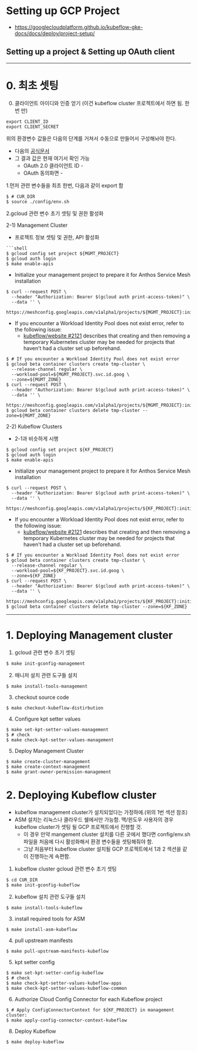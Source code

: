 
# Setting up GCP Project
* https://googlecloudplatform.github.io/kubeflow-gke-docs/docs/deploy/project-setup/

## Setting up a project & Setting up OAuth client

------------
# 0. 최초 셋팅

0. 클라이언트 아이디와 인증 얻기 (이건 kubeflow cluster 프로젝트에서 하면 됨. 한번 만)
```shell
export CLIENT_ID
export CLIENT_SECRET
```
위의 환경변수 값들은 다음의 단계를 거쳐서 수동으로 만들어서 구성해놔야 한다.
* 다음의 [공식문서](https://www.kubeflow.org/docs/gke/deploy/oauth-setup/)
* 그 결과 값은 현재 여기서 확인 가능
    * OAuth 2.0 클라이언트 ID - 
    * OAuth 동의화면 - 

1.먼저 관련 변수들을 최초 한번, 다음과 같이 export 함
```shell
$ # CUR_DIR
$ source ./config/env.sh
```

2.gcloud 관련 변수 초기 셋팅 및 권한 활성화

2-1) Management Cluster

* 프로젝트 정보 셋팅 및 권한, API 활성화
```shell
```shell
$ gcloud config set project ${MGMT_PROJECT}
$ gcloud auth login
$ make enable-apis
```

* Initialize your management project to prepare it for Anthos Service Mesh installation
```shell
$ curl --request POST \
  --header "Authorization: Bearer $(gcloud auth print-access-token)" \
  --data '' \
  https://meshconfig.googleapis.com/v1alpha1/projects/${MGMT_PROJECT}:initialize
```

* If you encounter a Workload Identity Pool does not exist error, refer to the following issue:
    - [kubeflow/website #2121](https://github.com/kubeflow/website/issues/2121) describes that creating and then removing a temporary Kubernetes cluster may be needed for projects that haven’t had a cluster set up beforehand.
```shell
$ # If you encounter a Workload Identity Pool does not exist error
$ gcloud beta container clusters create tmp-cluster \
  --release-channel regular \
  --workload-pool=${MGMT_PROJECT}.svc.id.goog \
  --zone=${MGMT_ZONE}
$ curl --request POST \
  --header "Authorization: Bearer $(gcloud auth print-access-token)" \
  --data '' \
  https://meshconfig.googleapis.com/v1alpha1/projects/${MGMT_PROJECT}:initialize
$ gcloud beta container clusters delete tmp-cluster --zone=${MGMT_ZONE}
```

2-2) Kubeflow Clusters 
* 2-1과 비슷하게 시행
```shell
$ gcloud config set project ${KF_PROJECT}
$ gcloud auth login
$ make enable-apis
```

* Initialize your management project to prepare it for Anthos Service Mesh installation
```shell
$ curl --request POST \
  --header "Authorization: Bearer $(gcloud auth print-access-token)" \
  --data '' \
  https://meshconfig.googleapis.com/v1alpha1/projects/${KF_PROJECT}:initialize
```

* If you encounter a Workload Identity Pool does not exist error, refer to the following issue:
    - [kubeflow/website #2121](https://github.com/kubeflow/website/issues/2121) describes that creating and then removing a temporary Kubernetes cluster may be needed for projects that haven’t had a cluster set up beforehand.
```shell
$ # If you encounter a Workload Identity Pool does not exist error
$ gcloud beta container clusters create tmp-cluster \
  --release-channel regular \
  --workload-pool=${KF_PROJECT}.svc.id.goog \
  --zone=${KF_ZONE}
$ curl --request POST \
  --header "Authorization: Bearer $(gcloud auth print-access-token)" \
  --data '' \
  https://meshconfig.googleapis.com/v1alpha1/projects/${KF_PROJECT}:initialize
$ gcloud beta container clusters delete tmp-cluster --zone=${KF_ZONE}
```
-------------- 

# 1. Deploying Management cluster

1. gcloud 관련 변수 초기 셋팅
```shell
$ make init-gconfig-management
```

2. 매니저 설치 관련 도구들 설치
```shell
$ make install-tools-management
```

3. checkout source code
```shell
$ make checkout-kubeflow-distirbution
```

4. Configure kpt setter values 
```shell
$ make set-kpt-setter-values-management
$ # check
$ make check-kpt-setter-values-management
```

5. Deploy Management Cluster
```shell
$ make create-cluster-management
$ make create-context-management
$ make grant-owner-permission-management
```

# 2. Deploying Kubeflow cluster

* kubeflow management cluster가 설치되었다는 가정하에.(위의 1번 섹션 참조)
* ASM 설치는 리눅스나 클라우드 쉘에서만 가능함. 맥/윈도우 사용자의 경우 kubeflow cluster가 셋팅 될 GCP 프로젝트에서 진행할 것.
    - 이 경우 만약 mangement cluster 설치를 다른 곳에서 했다면 config/env.sh 파일을 처음에 다시 활성화해서 환경 변수들을 셋팅해줘야 함.
    - 그냥 처음부터 kubeflow cluster 설치될 GCP 프로젝트에서 1과 2 섹션을 같이 진행하는게 속편함.

1. kubeflow cluster gcloud 관련 변수 초기 셋팅
```shell
$ cd CUR_DIR
$ make init-gconfig-kubeflow
```

2. kubeflow 설치 관련 도구들 설치
```shell
$ make install-tools-kubeflow
```

3. install required tools for ASM 
```shell
$ make install-asm-kubeflow
```

4. pull upstream manifests
```shell
$ make pull-upstream-manifests-kubeflow
```

5. kpt setter config 
```shell
$ make set-kpt-setter-config-kubeflow
$ # check
$ make check-kpt-setter-values-kubeflow-apps
$ make check-kpt-setter-values-kubeflow-common
```

6. Authorize Cloud Config Connector for each Kubeflow project
```shell
$ # Apply ConfigConnectorContext for ${KF_PROJECT} in management cluster:
$ make apply-config-connector-context-kubeflow
```

8. Deploy Kubeflow
```shell    
$ make deploy-kubeflow
```

